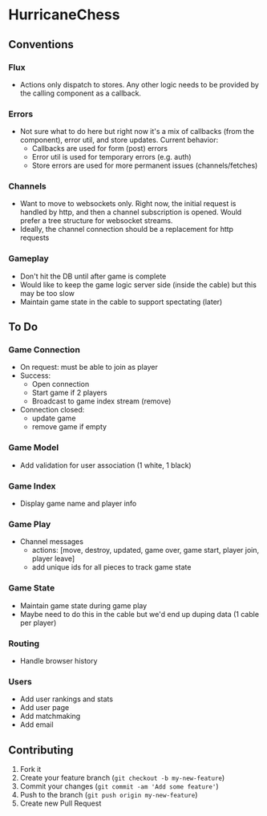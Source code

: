 # HurricaneChess

## Conventions
### Flux
- Actions only dispatch to stores. Any other logic needs to be provided by the calling component as a callback.

### Errors
- Not sure what to do here but right now it's a mix of callbacks (from the component), error util, and store updates. Current behavior:
  - Callbacks are used for form (post) errors
  - Error util is used for temporary errors (e.g. auth)
  - Store errors are used for more permanent issues (channels/fetches)

### Channels
- Want to move to websockets only. Right now, the initial request is handled by http, and then a channel subscription is opened. Would prefer a tree structure for websocket streams.
- Ideally, the channel connection should be a replacement for http requests

### Gameplay
- Don't hit the DB until after game is complete
- Would like to keep the game logic server side (inside the cable) but this may be too slow
- Maintain game state in the cable to support spectating (later)

## To Do
### Game Connection
- On request: must be able to join as player
- Success:
  - Open connection
  - Start game if 2 players
  - Broadcast to game index stream (remove)
- Connection closed:
  - update game
  - remove game if empty

### Game Model
- Add validation for user association (1 white, 1 black)

### Game Index
- Display game name and player info

### Game Play
- Channel messages
  - actions: [move, destroy, updated, game over, game start, player join, player leave]
  - add unique ids for all pieces to track game state

### Game State
- Maintain game state during game play
- Maybe need to do this in the cable but we'd end up duping data (1 cable per player)

### Routing
- Handle browser history

### Users
- Add user rankings and stats
- Add user page
- Add matchmaking
- Add email

## Contributing

1. Fork it
2. Create your feature branch (`git checkout -b my-new-feature`)
3. Commit your changes (`git commit -am 'Add some feature'`)
4. Push to the branch (`git push origin my-new-feature`)
5. Create new Pull Request

